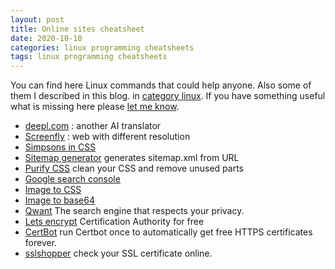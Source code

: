 ```yaml
---
layout: post
title: Online sites cheatsheet
date: 2020-10-10
categories: linux programming cheatsheets
tags: linux programming cheatsheets
---
```


You can find here Linux commands that could help anyone. Also some of them I described
in this blog. in [category linux](/categories/linux). If you have something useful what is missing here
please [let me know](/about).



- [deepl.com](https://www.deepl.com/translator) : another AI translator
- [Screenfly](https://bluetree.ai/screenfly/) : web with different resolution
- [Simpsons in CSS](http://pattle.github.io/simpsons-in-css/)
- [Sitemap generator](https://www.xml-sitemaps.com) generates sitemap.xml from URL
- [Purify CSS](https://purifycss.online) clean your CSS and remove unused parts
- [Google search console](https://search.google.com/)
- [Image to CSS](https://javier.xyz/img2css/)
- [Image to base64](https://www.base64-image.de)
- [Qwant](https://www.qwant.com) The search engine that respects your privacy.
- [Lets encrypt](https://letsencrypt.org/getting-started/) Certification Authority for free
- [CertBot](https://certbot.eff.org/instructions) run Certbot once to automatically get free HTTPS certificates forever.
- [sslshopper](https://www.sslshopper.com) check your SSL certificate online.

